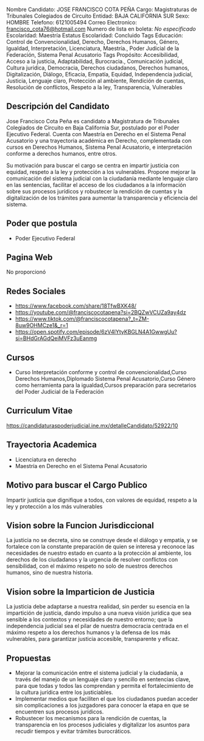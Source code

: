 Nombre Candidato: JOSE FRANCISCO COTA PEÑA
Cargo: Magistraturas de Tribunales Colegiados de Circuito
Entidad: BAJA CALIFORNIA SUR
Sexo: HOMBRE
Telefono: 6121005494
Correo Electronico: francisco_cota76@hotmail.com
Numero de lista en boleta: *No especificado*
Escolaridad: Maestría
Estatus Escolaridad: Concluido
Tags Educación: Control de Convencionalidad, Derecho, Derechos Humanos, Género, Igualdad, Interpretación, Licenciatura, Maestría., Poder Judicial de la Federación, Sistema Penal Acusatorio
Tags Propósito: Accesibilidad, Acceso a la justicia, Adaptabilidad, Burocracia., Comunicación judicial, Cultura jurídica, Democracia, Derechos ciudadanos, Derechos humanos, Digitalización, Diálogo, Eficacia, Empatía, Equidad, Independencia judicial, Justicia, Lenguaje claro, Protección al ambiente, Rendición de cuentas, Resolución de conflictos, Respeto a la ley, Transparencia, Vulnerables


## Descripción del Candidato 

Jose Francisco Cota Peña es candidato a Magistratura de Tribunales Colegiados de Circuito en Baja California Sur, postulado por el Poder Ejecutivo Federal. Cuenta con Maestría en Derecho en el Sistema Penal Acusatorio y una trayectoria académica en Derecho, complementada con cursos en Derechos Humanos, Sistema Penal Acusatorio, e interpretación conforme a derechos humanos, entre otros.

Su motivación para buscar el cargo se centra en impartir justicia con equidad, respeto a la ley y protección a los vulnerables. Propone mejorar la comunicación del sistema judicial con la ciudadanía mediante lenguaje claro en las sentencias, facilitar el acceso de los ciudadanos a la información sobre sus procesos jurídicos y robustecer la rendición de cuentas y la digitalización de los trámites para aumentar la transparencia y eficiencia del sistema.


## Poder que postula

- Poder Ejecutivo Federal


## Pagina Web

No proporcionó


## Redes Sociales

- https://www.facebook.com/share/18TfwBXK48/
- https://youtube.com/@franciscocotapena?si=2BQZwVCUZa9ay4dz
- https://www.tiktok.com/@franciscocotapena?_t=ZM-8uw9OHMCze1&_r=1
- https://open.spotify.com/episode/6zV4lYtyKBGLN4A1GwwgUu?si=BHdGrAGdQeiMVFz3uEanmg


## Cursos

- Curso Interpretación conforme y control de convencionalidad,Curso Derechos Humanos,Diplomado Sistema Penal Acusatorio,Curso Género como herramienta para la igualdad,Cursos preparación para secretarios del Poder Judicial de la Federación


## Curriculum Vitae

https://candidaturaspoderjudicial.ine.mx/detalleCandidato/52922/10


## Trayectoria Academica

- Licenciatura en derecho
- Maestría en Derecho en el Sistema Penal Acusatorio


## Motivo para buscar el Cargo Publico

Impartir justicia que dignifique a todos, con valores de equidad, respeto a la ley y protección a los más vulnerables


## Vision sobre la Funcion Jurisdiccional

La justicia no se decreta, sino se construye desde el diálogo y empatía, y se fortalece con la constante preparación de quien se interesa y reconoce las necesidades de nuestro estado en cuanto a la protección al ambiente, los derechos de los ciudadanos y la urgencia de resolver conflictos con sensibilidad, con el máximo respeto no solo de nuestros derechos humanos, sino de nuestra historia.


## Vision sobre la Imparticion de Justicia

La justicia debe adaptarse a nuestra realidad, sin perder su esencia en la impartición de justicia, dando impulso a una nueva visión jurídica que sea sensible a los contextos y necesidades de nuestro entorno; que la independencia judicial sea el pilar de nuestra democracia centrada en el máximo respeto a los derechos humanos y la defensa de los más vulnerables, para garantizar justicia accesible, transparente y eficaz.


## Propuestas

- Mejorar la comunicación entre el sistema judicial y la ciudadanía, a través del manejo de un lenguaje claro y sencillo en sentencias clave, para que todas y todos las comprendan y permita el fortalecimiento de la cultura jurídica entre los justiciables.
- Implementar medios que faciliten el que los ciudadanos puedan acceder sin complicaciones a los juzgadores para conocer la etapa en que se encuentren sus procesos jurídicos.
- Robustecer los mecanismos para la rendición de cuentas, la transparencia en los procesos judiciales y digitalizar los asuntos para recudir tiempos y evitar trámites burocráticos.

